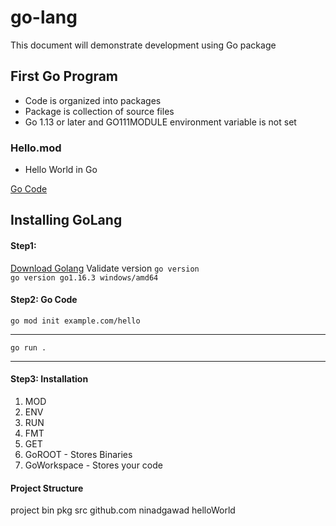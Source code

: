 # go-lang
This document will demonstrate development using Go package 

## First Go Program 
- Code is organized into packages
- Package is collection of source files 
- Go 1.13 or later and GO111MODULE environment variable is not set

### Hello.mod 
- Hello World in Go 

[Go Code](https://golang.org/doc/code) 


## Installing GoLang 

#### Step1: 
[Download Golang](https://golang.org/doc/install?download=go1.16.3.windows-amd64.msi)
Validate version `go version`
<br />
`go version go1.16.3 windows/amd64`

#### Step2: Go Code
`go mod init example.com/hello`
____________________________________
`go run .`
____________________________________


#### Step3: Installation
1. MOD
2. ENV
3. RUN
4. FMT
5. GET
6. GoROOT - Stores Binaries 
7. GoWorkspace - Stores your code 

#### Project Structure 
project
    bin
    pkg
    src
      github.com
        ninadgawad
          helloWorld
          

  
